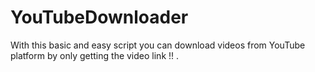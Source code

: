 # YouTubeDownloader
With this basic and easy script you can download videos from YouTube platform by only getting the video link !! .
